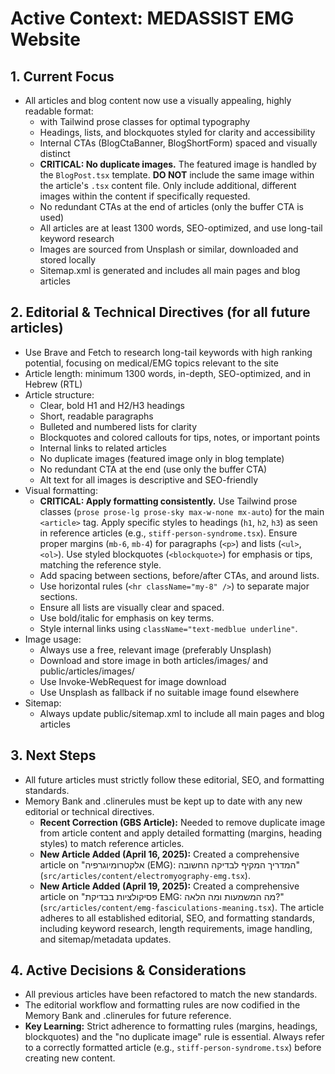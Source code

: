 # Active Context: MEDASSIST EMG Website

## 1. Current Focus
- All articles and blog content now use a visually appealing, highly readable format:
  - <article> with Tailwind prose classes for optimal typography
  - Headings, lists, and blockquotes styled for clarity and accessibility
  - Internal CTAs (BlogCtaBanner, BlogShortForm) spaced and visually distinct
  - **CRITICAL: No duplicate images.** The featured image is handled by the `BlogPost.tsx` template. **DO NOT** include the same image within the article's `.tsx` content file. Only include additional, different images within the content if specifically requested.
  - No redundant CTAs at the end of articles (only the buffer CTA is used)
  - All articles are at least 1300 words, SEO-optimized, and use long-tail keyword research
  - Images are sourced from Unsplash or similar, downloaded and stored locally
  - Sitemap.xml is generated and includes all main pages and blog articles

## 2. Editorial & Technical Directives (for all future articles)
- Use Brave and Fetch to research long-tail keywords with high ranking potential, focusing on medical/EMG topics relevant to the site
- Article length: minimum 1300 words, in-depth, SEO-optimized, and in Hebrew (RTL)
- Article structure:
  - Clear, bold H1 and H2/H3 headings
  - Short, readable paragraphs
  - Bulleted and numbered lists for clarity
  - Blockquotes and colored callouts for tips, notes, or important points
  - Internal links to related articles
  - No duplicate images (featured image only in blog template)
  - No redundant CTA at the end (use only the buffer CTA)
  - Alt text for all images is descriptive and SEO-friendly
- Visual formatting:
  - **CRITICAL: Apply formatting consistently.** Use Tailwind prose classes (`prose prose-lg prose-sky max-w-none mx-auto`) for the main `<article>` tag. Apply specific styles to headings (`h1`, `h2`, `h3`) as seen in reference articles (e.g., `stiff-person-syndrome.tsx`). Ensure proper margins (`mb-6`, `mb-4`) for paragraphs (`<p>`) and lists (`<ul>`, `<ol>`). Use styled blockquotes (`<blockquote>`) for emphasis or tips, matching the reference style.
  - Add spacing between sections, before/after CTAs, and around lists.
  - Use horizontal rules (`<hr className="my-8" />`) to separate major sections.
  - Ensure all lists are visually clear and spaced.
  - Use bold/italic for emphasis on key terms.
  - Style internal links using `className="text-medblue underline"`.
- Image usage:
  - Always use a free, relevant image (preferably Unsplash)
  - Download and store image in both articles/images/ and public/articles/images/
  - Use Invoke-WebRequest for image download
  - Use Unsplash as fallback if no suitable image found elsewhere
- Sitemap:
  - Always update public/sitemap.xml to include all main pages and blog articles

## 3. Next Steps
- All future articles must strictly follow these editorial, SEO, and formatting standards.
- Memory Bank and .clinerules must be kept up to date with any new editorial or technical directives.
  - **Recent Correction (GBS Article):** Needed to remove duplicate image from article content and apply detailed formatting (margins, heading styles) to match reference articles.
  - **New Article Added (April 16, 2025):** Created a comprehensive article on "אלקטרומיוגרפיה (EMG): המדריך המקיף לבדיקה החשובה" (`src/articles/content/electromyography-emg.tsx`).
  - **New Article Added (April 19, 2025):** Created a comprehensive article on "פסיקולציות בבדיקת EMG: מה המשמעות ומה הלאה?" (`src/articles/content/emg-fasciculations-meaning.tsx`). The article adheres to all established editorial, SEO, and formatting standards, including keyword research, length requirements, image handling, and sitemap/metadata updates.

## 4. Active Decisions & Considerations
- All previous articles have been refactored to match the new standards.
- The editorial workflow and formatting rules are now codified in the Memory Bank and .clinerules for future reference.
- **Key Learning:** Strict adherence to formatting rules (margins, headings, blockquotes) and the "no duplicate image" rule is essential. Always refer to a correctly formatted article (e.g., `stiff-person-syndrome.tsx`) before creating new content.

